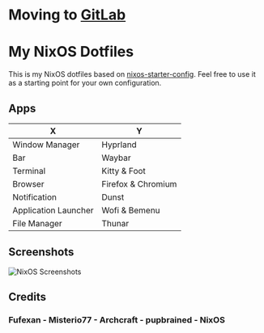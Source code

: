 # Moving to [GitLab](https://gitlab.com/LudovicoSforza/dotfiles)

# My NixOS Dotfiles

This is my NixOS dotfiles based on [nixos-starter-config](https://github.com/Misterio77/nix-starter-configs). Feel free to use it as a starting point for your own configuration.

## Apps

| X                    	| Y                  	|
|----------------------	|--------------------	|
| Window Manager       	| Hyprland           	|
| Bar                  	| Waybar             	|
| Terminal             	| Kitty & Foot       	|
| Browser              	| Firefox & Chromium 	|
| Notification         	| Dunst              	|
| Application Launcher 	| Wofi & Bemenu      	|
| File Manager         	| Thunar             	|

## Screenshots
![NixOS Screenshots](assets/ss.png)

## Credits
### Fufexan - Misterio77 - Archcraft - pupbrained - NixOS
